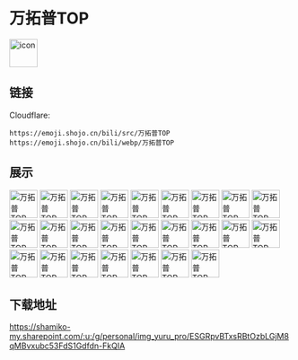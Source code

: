 # 万拓普TOP
<img src="https://emoji.shojo.cn/bili/src/万拓普TOP/icon.png" width="50" height="50" alt="icon">

## 链接
Cloudflare:
```
https://emoji.shojo.cn/bili/src/万拓普TOP
https://emoji.shojo.cn/bili/webp/万拓普TOP
```
## 展示
<img src="https://emoji.shojo.cn/bili/src/万拓普TOP/万拓普TOP-生日快乐.png" width="50" height="50" alt="万拓普TOP-生日快乐">
<img src="https://emoji.shojo.cn/bili/src/万拓普TOP/万拓普TOP-谢谢老板.png" width="50" height="50" alt="万拓普TOP-谢谢老板">
<img src="https://emoji.shojo.cn/bili/src/万拓普TOP/万拓普TOP-晚安.png" width="50" height="50" alt="万拓普TOP-晚安">
<img src="https://emoji.shojo.cn/bili/src/万拓普TOP/万拓普TOP-贴贴.png" width="50" height="50" alt="万拓普TOP-贴贴">
<img src="https://emoji.shojo.cn/bili/src/万拓普TOP/万拓普TOP-好耶.png" width="50" height="50" alt="万拓普TOP-好耶">
<img src="https://emoji.shojo.cn/bili/src/万拓普TOP/万拓普TOP-打call.png" width="50" height="50" alt="万拓普TOP-打call">
<img src="https://emoji.shojo.cn/bili/src/万拓普TOP/万拓普TOP-投降.png" width="50" height="50" alt="万拓普TOP-投降">
<img src="https://emoji.shojo.cn/bili/src/万拓普TOP/万拓普TOP-无语.png" width="50" height="50" alt="万拓普TOP-无语">
<img src="https://emoji.shojo.cn/bili/src/万拓普TOP/万拓普TOP-祈祷.png" width="50" height="50" alt="万拓普TOP-祈祷">
<img src="https://emoji.shojo.cn/bili/src/万拓普TOP/万拓普TOP-哈哈哈.png" width="50" height="50" alt="万拓普TOP-哈哈哈">
<img src="https://emoji.shojo.cn/bili/src/万拓普TOP/万拓普TOP-比心.png" width="50" height="50" alt="万拓普TOP-比心">
<img src="https://emoji.shojo.cn/bili/src/万拓普TOP/万拓普TOP-吃瓜.png" width="50" height="50" alt="万拓普TOP-吃瓜">
<img src="https://emoji.shojo.cn/bili/src/万拓普TOP/万拓普TOP-看看你的.png" width="50" height="50" alt="万拓普TOP-看看你的">
<img src="https://emoji.shojo.cn/bili/src/万拓普TOP/万拓普TOP-结婚.png" width="50" height="50" alt="万拓普TOP-结婚">
<img src="https://emoji.shojo.cn/bili/src/万拓普TOP/万拓普TOP-下头.png" width="50" height="50" alt="万拓普TOP-下头">
<img src="https://emoji.shojo.cn/bili/src/万拓普TOP/万拓普TOP-可爱捏.png" width="50" height="50" alt="万拓普TOP-可爱捏">
<img src="https://emoji.shojo.cn/bili/src/万拓普TOP/万拓普TOP-我不能接受.png" width="50" height="50" alt="万拓普TOP-我不能接受">
<img src="https://emoji.shojo.cn/bili/src/万拓普TOP/万拓普TOP-委屈.png" width="50" height="50" alt="万拓普TOP-委屈">
<img src="https://emoji.shojo.cn/bili/src/万拓普TOP/万拓普TOP-害羞.png" width="50" height="50" alt="万拓普TOP-害羞">
<img src="https://emoji.shojo.cn/bili/src/万拓普TOP/万拓普TOP-吃醋.png" width="50" height="50" alt="万拓普TOP-吃醋">
<img src="https://emoji.shojo.cn/bili/src/万拓普TOP/万拓普TOP-就这.png" width="50" height="50" alt="万拓普TOP-就这">
<img src="https://emoji.shojo.cn/bili/src/万拓普TOP/万拓普TOP-发财.png" width="50" height="50" alt="万拓普TOP-发财">
<img src="https://emoji.shojo.cn/bili/src/万拓普TOP/万拓普TOP-破防了.png" width="50" height="50" alt="万拓普TOP-破防了">
<img src="https://emoji.shojo.cn/bili/src/万拓普TOP/万拓普TOP-累了.png" width="50" height="50" alt="万拓普TOP-累了">
<img src="https://emoji.shojo.cn/bili/src/万拓普TOP/万拓普TOP-黑人问号.png" width="50" height="50" alt="万拓普TOP-黑人问号">

## 下载地址

https://shamiko-my.sharepoint.com/:u:/g/personal/img_yuru_pro/ESGRpvBTxsRBtOzbLGjM8qMBvxubc53FdS1Gdfdn-FkQIA